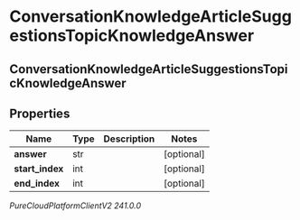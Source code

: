 # ConversationKnowledgeArticleSuggestionsTopicKnowledgeAnswer

## ConversationKnowledgeArticleSuggestionsTopicKnowledgeAnswer

## Properties

|Name | Type | Description | Notes|
|------------ | ------------- | ------------- | -------------|
| **answer** | str |  | [optional] |
| **start_index** | int |  | [optional] |
| **end_index** | int |  | [optional] |



_PureCloudPlatformClientV2 241.0.0_
